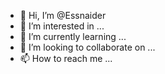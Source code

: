 - 👋 Hi, I’m @Essnaider
- 👀 I’m interested in ...
- 🌱 I’m currently learning ...
- 💞️ I’m looking to collaborate on ...
- 📫 How to reach me ...

<!---
Essnaider/Essnaider is a ✨ special ✨ repository because its `README.md` (this file) appears on your GitHub profile.
You can click the Preview link to take a look at your changes.
--->

